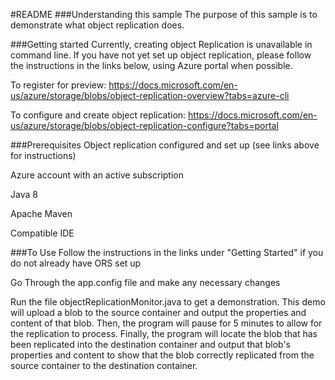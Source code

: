 #README
###Understanding this sample
The purpose of this sample is to demonstrate what object replication does.

###Getting started
Currently, creating object Replication is unavailable in command line. If you have not yet set up object replication,
please follow the instructions in the links below, using Azure portal when possible.

To register for preview:
https://docs.microsoft.com/en-us/azure/storage/blobs/object-replication-overview?tabs=azure-cli

To configure and create object replication:
https://docs.microsoft.com/en-us/azure/storage/blobs/object-replication-configure?tabs=portal

###Prerequisites
Object replication configured and set up (see links above for instructions)

Azure account with an active subscription

Java 8

Apache Maven

Compatible IDE

###To Use
Follow the instructions in the links under "Getting Started" if you do not already have ORS set up

Go Through the app.config file and make any necessary changes

Run the file objectReplicationMonitor.java to get a demonstration. This demo will upload a blob
to the source container and output the properties and content of that blob. Then, the program will pause for 
5 minutes to allow for the replication to process. Finally, the program will locate the blob that has been
replicated into the destination container and output that blob's properties and content to show that the
blob correctly replicated from the source container to the destination container.